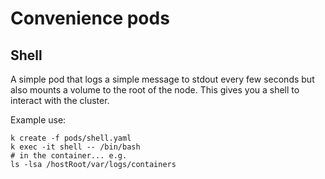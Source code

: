 # Convenience pods


## Shell

A simple pod that logs a simple message to stdout every few seconds but also mounts a volume to the root of the node. This gives you a shell to interact with the cluster.

Example use:

```shell
k create -f pods/shell.yaml
k exec -it shell -- /bin/bash
# in the container... e.g.
ls -lsa /hostRoot/var/logs/containers
```

